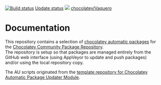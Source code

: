 [![Build status](https://ci.appveyor.com/api/projects/status/kg5l9utg5bd189n1?svg=true)](https://ci.appveyor.com/project/OlafHaag/choco-au-packages)
[Update status](https://gist.github.com/olafhaag/d43292341595e09bc2463972497f7afd)
[![](http://transparent-favicon.info/favicon.ico)](#)
[chocolatey/Vaquero](https://chocolatey.org/profiles/Vaquero)

# Documentation
This repository contains a selection of [chocolatey automatic packages](https://chocolatey.org/docs/automatic-packages) for the [Chocolatey Community Package Repository](https://chocolatey.org/packages/).  
The repository is setup so that packages are managed entirely from the GitHub web interface (using AppVeyor to update and push packages) and/or using the local repository copy.

The AU scripts originated from the [template repository for Chocolatey Automatic Package Updater Module](https://github.com/majkinetor/au-packages-template).
